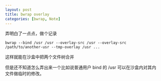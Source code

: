 ```yaml
---
layout: post
title: bwrap overlay
categories: [bwrap, Note]
---
```


弄明白了一点点，做个记录
```
bwrap --bind /usr /usr --overlay-src /usr --overlay-src /path/to/another-usr --tmp-overlay /usr ...
```
这样就能在沙盒中把两个文件树合并

但是还不知道怎么弄出来一个比如说普通用户 bind 的 /usr 可以在沙盒内对其内文件做临时的修改。

